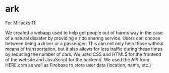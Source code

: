 # ark
For MHacks 11.

We created a webapp used to help get people out of harms way in the case of a natural disaster by providing a ride sharing service. 
Users can choose between being a driver or a passenger.
This can not only help those without means of transportation, but it also allows for less traffic during these times by reducing the number of cars.
We used CSS and HTML5 for the frontend of the website and JavaScript for the backend. 
We used the API from HERE.com as well as Firebase to store user data (location, name, etc.)
